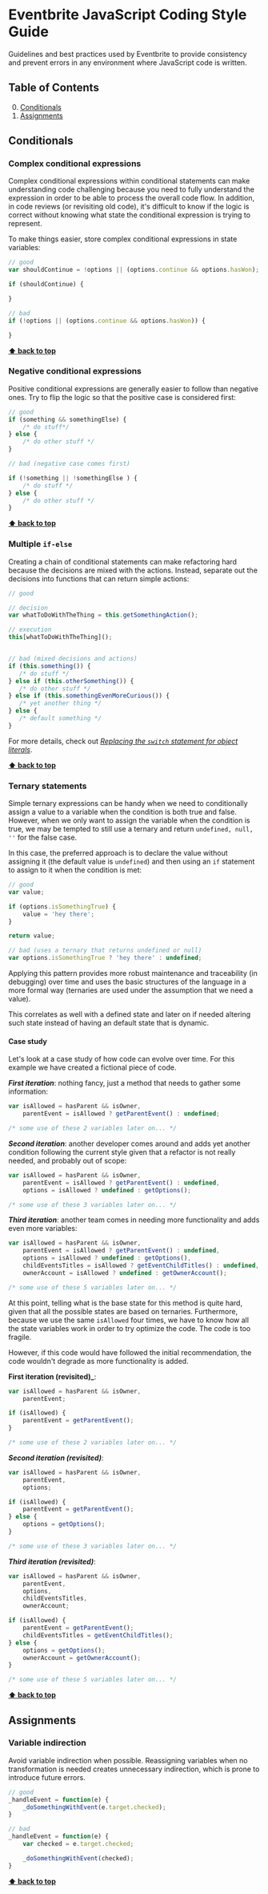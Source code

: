 # Eventbrite JavaScript Coding Style Guide

Guidelines and best practices used by Eventbrite to provide consistency and prevent errors in any environment where JavaScript code is written.

## Table of Contents

0. [Conditionals](#conditionals)
0. [Assignments](#assignments)

## Conditionals

### Complex conditional expressions

Complex conditional expressions within conditional statements can make understanding code challenging because you need to fully understand the expression in order to be able to process the overall code flow. In addition, in code reviews (or revisiting old code), it's difficult to know if the logic is correct without knowing what state the conditional expression is trying to represent.

To make things easier, store complex conditional expressions in state variables:

```js
// good
var shouldContinue = !options || (options.continue && options.hasWon);

if (shouldContinue) {

}

// bad
if (!options || (options.continue && options.hasWon)) {

}
```

**[⬆ back to top](#table-of-contents)**

### Negative conditional expressions

Positive conditional expressions are generally easier to follow than negative ones. Try to flip the logic so that the positive case is considered first:

```js
// good
if (something && somethingElse) {
    /* do stuff*/
} else {
    /* do other stuff */
}

// bad (negative case comes first)

if (!something || !somethingElse ) {
    /* do stuff */
} else {
    /* do other stuff */
}
```

**[⬆ back to top](#table-of-contents)**

### Multiple `if-else`

Creating a chain of conditional statements can make refactoring hard because the decisions are mixed with the actions. Instead, separate out the decisions into functions that can return simple actions:

```js
// good

// decision
var whatToDoWithTheThing = this.getSomethingAction();

// execution
this[whatToDoWithTheThing]();


// bad (mixed decisions and actions)
if (this.something()) {
   /* do stuff */
} else if (this.otherSomething()) {
   /* do other stuff */
} else if (this.somethingEvenMoreCurious()) {
   /* yet another thing */
} else {
   /* default something */
}
```

For more details, check out [_Replacing the `switch` statement for object literals_](https://toddmotto.com/deprecating-the-switch-statement-for-object-literals/).

**[⬆ back to top](#table-of-contents)**

### Ternary statements

Simple ternary expressions can be handy when we need to conditionally assign a value to a variable when the condition is both true and false. However, when we only want to assign the variable when the condition is true, we may be tempted to still use a ternary and return `undefined, null, ''` for the false case.

In this case, the preferred approach is to declare the value without assigning it (the default value is `undefined`) and then using an `if` statement to assign to it when the condition is met:

```js
// good
var value;

if (options.isSomethingTrue) {
    value = 'hey there';
}

return value;

// bad (uses a ternary that returns undefined or null)
var options.isSomethingTrue ? 'hey there' : undefined;

```

Applying this pattern provides more robust maintenance and traceability (in debugging) over time and uses the basic structures of the language in a more formal way (ternaries are used under the assumption that we need a value).

This correlates as well with a defined state and later on if needed altering such state instead of having an default state that is dynamic.

#### Case study

Let's look at a case study of how code can evolve over time. For this example we have created a fictional piece of code.

**_First iteration_**: nothing fancy, just a method that needs to gather some information:

```js
var isAllowed = hasParent && isOwner,
    parentEvent = isAllowed ? getParentEvent() : undefined;

/* some use of these 2 variables later on... */
```

**_Second iteration_**: another developer comes around and adds yet another condition following the current style given that a refactor is not really needed, and probably out of scope:

```js
var isAllowed = hasParent && isOwner,
    parentEvent = isAllowed ? getParentEvent() : undefined,
    options = isAllowed ? undefined : getOptions();

/* some use of these 3 variables later on... */
```

**_Third iteration_**: another team comes in needing more functionality and adds even more variables:

``` js
var isAllowed = hasParent && isOwner,
    parentEvent = isAllowed ? getParentEvent() : undefined,
    options = isAllowed ? undefined : getOptions(),
    childEventsTitles = isAllowed ? getEventChildTitles() : undefined,
    ownerAccount = isAllowed ? undefined : getOwnerAccount();

/* some use of these 5 variables later on... */
```

At this point, telling what is the base state for this method is quite hard, given that all the possible states are based on ternaries. Furthermore, because we use the same `isAllowed` four times, we have to know how all the state variables work in order to try optimize the code. The code is too fragile.

However, if this code would have followed the initial recommendation, the code wouldn't degrade as more functionality is added.

**First iteration (revisited)_**:

```js
var isAllowed = hasParent && isOwner,
    parentEvent;

if (isAllowed) {
	parentEvent = getParentEvent();
}

/* some use of these 2 variables later on... */
```

**_Second iteration (revisited)_**:

```js
var isAllowed = hasParent && isOwner,
    parentEvent,
    options;

if (isAllowed) {
	parentEvent = getParentEvent();
} else {
	options = getOptions();
}

/* some use of these 3 variables later on... */
```

 **_Third iteration (revisited)_**:

```js
var isAllowed = hasParent && isOwner,
    parentEvent,
    options,
    childEventsTitles,
    ownerAccount;

if (isAllowed) {
    parentEvent = getParentEvent();
    childEventsTitles = getEventChildTitles();
} else {
    options = getOptions();
    ownerAccount = getOwnerAccount();
}

/* some use of these 5 variables later on... */
```

**[⬆ back to top](#table-of-contents)**

## Assignments

### Variable indirection

Avoid variable indirection when possible. Reassigning variables when no transformation is needed creates unnecessary indirection, which is prone to introduce future errors.

```js
// good
_handleEvent = function(e) {
    _doSomethingWithEvent(e.target.checked);   
}

// bad
_handleEvent = function(e) {
    var checked = e.target.checked;

    _doSomethingWithEvent(checked);   
}
```

**[⬆ back to top](#table-of-contents)**
